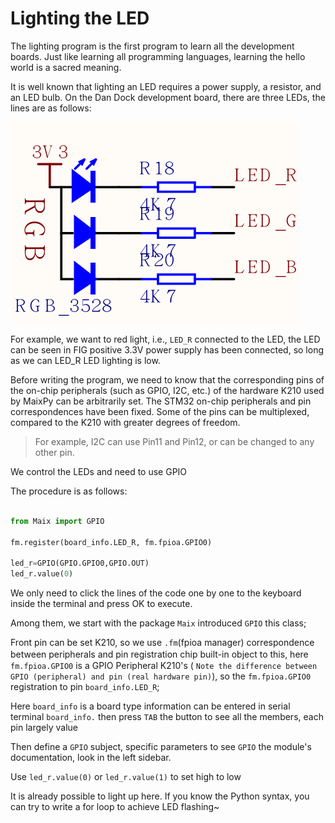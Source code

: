 Lighting the LED
==========


The lighting program is the first program to learn all the development boards. Just like learning all programming languages, learning the hello world is a sacred meaning.

It is well known that lighting an LED requires a power supply, a resistor, and an LED bulb. On the Dan Dock development board, there are three LEDs, the lines are as follows:

![](./assets/LED.png)


For example, we want to red light, i.e., `LED_R` connected to the LED, the LED can be seen in FIG positive 3.3V power supply has been connected, so long as we can LED_R LED lighting is low.

Before writing the program, we need to know that the corresponding pins of the on-chip peripherals (such as GPIO, I2C, etc.) of the hardware K210 used by MaixPy can be arbitrarily set. The STM32 on-chip peripherals and pin correspondences have been fixed. Some of the pins can be multiplexed, compared to the K210 with greater degrees of freedom.

> For example, I2C can use Pin11 and Pin12, or can be changed to any other pin.

We control the LEDs and need to use GPIO

The procedure is as follows:

```python

from Maix import GPIO

fm.register(board_info.LED_R, fm.fpioa.GPIO0)

led_r=GPIO(GPIO.GPIO0,GPIO.OUT)
led_r.value(0)
```

We only need to click the lines of the code one by one to the keyboard inside the terminal and press OK to execute.

Among them, we start with the package `Maix` introduced `GPIO` this class;

Front pin can be set K210, so we use `.fm`(fpioa manager) correspondence between peripherals and pin registration chip built-in object to this, here　`fm.fpioa.GPIO0` is a GPIO Peripheral K210's ( `Note the difference between GPIO (peripheral) and pin (real hardware pin)`), so the `fm.fpioa.GPIO0` registration to pin `board_info.LED_R`;

Here `board_info` is a board type information can be entered in serial terminal `board_info.` then press `TAB` the button to see all the members, each pin largely value

Then define a `GPIO` subject, specific parameters to see `GPIO` the module's documentation, look in the left sidebar.

Use `led_r.value(0)` or `led_r.value(1)` to set high to low

It is already possible to light up here. If you know the Python syntax, you can try to write a for loop to achieve LED flashing~





